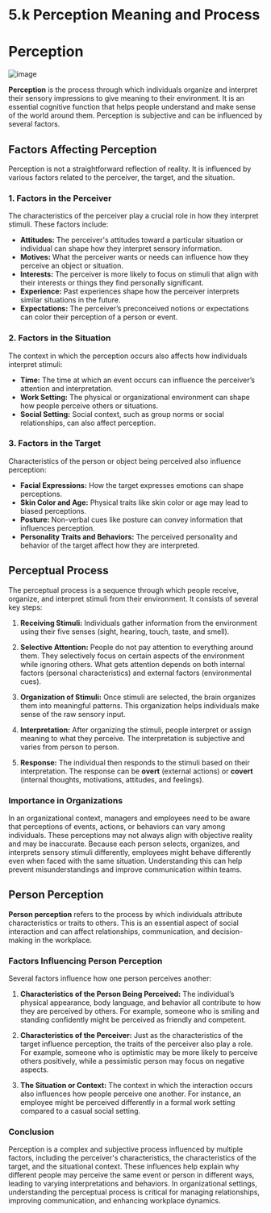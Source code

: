 # 5.k Perception Meaning and Process

# Perception

![image](https://github.com/user-attachments/assets/08f2f273-bcd0-4a44-a571-efc34638c7b8)

**Perception** is the process through which individuals organize and interpret their sensory impressions to give meaning to their environment. It is an essential cognitive function that helps people understand and make sense of the world around them. Perception is subjective and can be influenced by several factors.

## Factors Affecting Perception

Perception is not a straightforward reflection of reality. It is influenced by various factors related to the perceiver, the target, and the situation.

### 1. Factors in the Perceiver

The characteristics of the perceiver play a crucial role in how they interpret stimuli. These factors include:

- **Attitudes:** The perceiver's attitudes toward a particular situation or individual can shape how they interpret sensory information.
- **Motives:** What the perceiver wants or needs can influence how they perceive an object or situation.
- **Interests:** The perceiver is more likely to focus on stimuli that align with their interests or things they find personally significant.
- **Experience:** Past experiences shape how the perceiver interprets similar situations in the future.
- **Expectations:** The perceiver’s preconceived notions or expectations can color their perception of a person or event.

### 2. Factors in the Situation

The context in which the perception occurs also affects how individuals interpret stimuli:

- **Time:** The time at which an event occurs can influence the perceiver’s attention and interpretation.
- **Work Setting:** The physical or organizational environment can shape how people perceive others or situations.
- **Social Setting:** Social context, such as group norms or social relationships, can also affect perception.

### 3. Factors in the Target

Characteristics of the person or object being perceived also influence perception:

- **Facial Expressions:** How the target expresses emotions can shape perceptions.
- **Skin Color and Age:** Physical traits like skin color or age may lead to biased perceptions.
- **Posture:** Non-verbal cues like posture can convey information that influences perception.
- **Personality Traits and Behaviors:** The perceived personality and behavior of the target affect how they are interpreted.

## Perceptual Process

The perceptual process is a sequence through which people receive, organize, and interpret stimuli from their environment. It consists of several key steps:

1. **Receiving Stimuli:** Individuals gather information from the environment using their five senses (sight, hearing, touch, taste, and smell).
   
2. **Selective Attention:** People do not pay attention to everything around them. They selectively focus on certain aspects of the environment while ignoring others. What gets attention depends on both internal factors (personal characteristics) and external factors (environmental cues).

3. **Organization of Stimuli:** Once stimuli are selected, the brain organizes them into meaningful patterns. This organization helps individuals make sense of the raw sensory input.

4. **Interpretation:** After organizing the stimuli, people interpret or assign meaning to what they perceive. The interpretation is subjective and varies from person to person.

5. **Response:** The individual then responds to the stimuli based on their interpretation. The response can be **overt** (external actions) or **covert** (internal thoughts, motivations, attitudes, and feelings).

### Importance in Organizations

In an organizational context, managers and employees need to be aware that perceptions of events, actions, or behaviors can vary among individuals. These perceptions may not always align with objective reality and may be inaccurate. Because each person selects, organizes, and interprets sensory stimuli differently, employees might behave differently even when faced with the same situation. Understanding this can help prevent misunderstandings and improve communication within teams.

## Person Perception

**Person perception** refers to the process by which individuals attribute characteristics or traits to others. This is an essential aspect of social interaction and can affect relationships, communication, and decision-making in the workplace.

### Factors Influencing Person Perception

Several factors influence how one person perceives another:

1. **Characteristics of the Person Being Perceived:** The individual’s physical appearance, body language, and behavior all contribute to how they are perceived by others. For example, someone who is smiling and standing confidently might be perceived as friendly and competent.

2. **Characteristics of the Perceiver:** Just as the characteristics of the target influence perception, the traits of the perceiver also play a role. For example, someone who is optimistic may be more likely to perceive others positively, while a pessimistic person may focus on negative aspects.

3. **The Situation or Context:** The context in which the interaction occurs also influences how people perceive one another. For instance, an employee might be perceived differently in a formal work setting compared to a casual social setting.

### Conclusion

Perception is a complex and subjective process influenced by multiple factors, including the perceiver's characteristics, the characteristics of the target, and the situational context. These influences help explain why different people may perceive the same event or person in different ways, leading to varying interpretations and behaviors. In organizational settings, understanding the perceptual process is critical for managing relationships, improving communication, and enhancing workplace dynamics.

